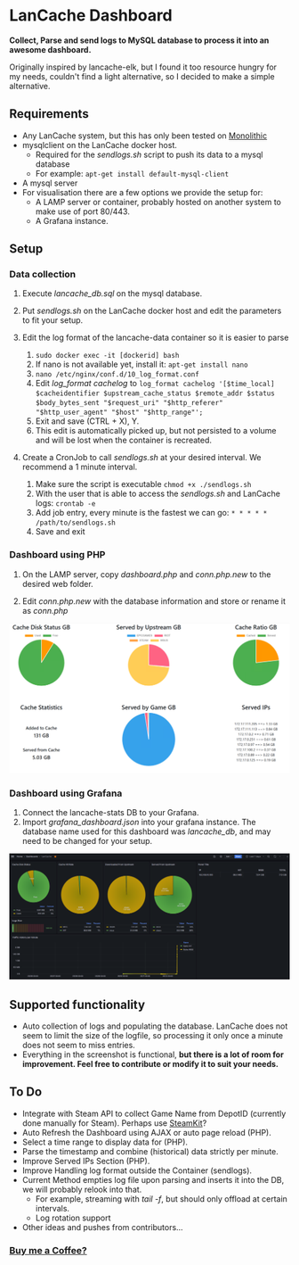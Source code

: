 # LanCache Dashboard

**Collect, Parse and send logs to MySQL database to process it into an awesome dashboard.**

Originally inspired by lancache-elk, but I found it too resource hungry for my needs, couldn't find a light alternative, so I decided to make a simple alternative.
  
## Requirements

- Any LanCache system, but this has only been tested on [Monolithic](https://lancache.net/docs/containers/monolithic/)
- mysqlclient on the LanCache docker host.
    - Required for the *sendlogs.sh* script to push its data to a mysql database
    - For example: `apt-get install default-mysql-client`
- A mysql server
- For visualisation there are a few options we provide the setup for:
    - A LAMP server or container, probably hosted on another system to make use of port 80/443.
    - A Grafana instance.

## Setup

### Data collection

1. Execute *lancache_db.sql* on the mysql database.

1. Put *sendlogs.sh* on the LanCache docker host and edit the parameters to fit your setup.

1. Edit the log format of the lancache-data container so it is easier to parse
    1. `sudo docker exec -it [dockerid] bash`
    1. If nano is not available yet, install it: `apt-get install nano`
    1. `nano /etc/nginx/conf.d/10_log_format.conf`
    1. Edit *log_format cachelog* to `log_format cachelog '[$time_local] $cacheidentifier $upstream_cache_status $remote_addr $status $body_bytes_sent "$request_uri" "$http_referer" "$http_user_agent" "$host" "$http_range"';` <!---The original format is '[$cacheidentifier] $remote_addr / $http_x_forwarded_for - $remote_user [$time_local] "$request" $status $body_bytes_sent "$http_referer" "$http_user_agent" "$upstream_cache_status" "$host" "$http_range"')-->    
    1. Exit and save (CTRL + X), Y.
    1. This edit is automatically picked up, but not persisted to a volume and will be lost when the container is recreated.

1. Create a CronJob to call *sendlogs.sh* at your desired interval. We recommend a 1 minute interval.
    1. Make sure the script is executable `chmod +x ./sendlogs.sh`
    1. With the user that is able to access the *sendlogs.sh* and LanCache logs: `crontab -e`
    1. Add job entry, every minute is the fastest we can go: `* * * * * /path/to/sendlogs.sh`
    1. Save and exit

### Dashboard using PHP

1. On the LAMP server, copy *dashboard.php* and *conn.php.new* to the desired web folder.

1. Edit *conn.php.new* with the database information and store or rename it as *conn.php*

![PHP Dashboard Screenshot](lancache_stats.png)

### Dashboard using Grafana

1. Connect the lancache-stats DB to your Grafana.
1. Import *grafana_dashboard.json* into your grafana instance. The database name used for this dashboard was *lancache_db*, and may need to be changed for your setup.

![Grafana Dashboard Screenshot](lancache_stats_grafana.png)

## Supported functionality

- Auto collection of logs and populating the database. LanCache does not seem to limit the size of the logfile, so processing it only once a minute does not seem to miss entries.
- Everything in the screenshot is functional, **but there is a lot of room for improvement. Feel free to contribute or modify it to suit your needs.**

## To Do

- Integrate with Steam API to collect Game Name from DepotID (currently done manually for Steam). Perhaps use [SteamKit](https://github.com/SteamRE/SteamKit)?
- Auto Refresh the Dashboard using AJAX or auto page reload (PHP).
- Select a time range to display data for (PHP).
- Parse the timestamp and combine (historical) data strictly per minute.
- Improve Served IPs Section (PHP).
- Improve Handling log format outside the Container (sendlogs).
- Current Method empties log file upon parsing and inserts it into the DB, we will probably relook into that.
    - For example, streaming with *tail -f*, but should only offload at certain intervals.
    - Log rotation support
- Other ideas and pushes from contributors...

### [Buy me a Coffee?](https://www.paypal.com/donate/?hosted_button_id=HV9H8JQ6XHGZY)